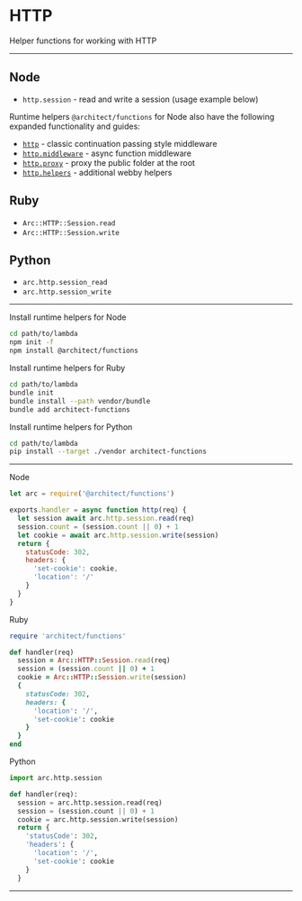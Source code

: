 # HTTP

Helper functions for working with HTTP

---

## Node

- `http.session` - read and write a session (usage example below)

Runtime helpers `@architect/functions` for Node also have the following expanded functionality and guides:

- [`http`](/reference/functions/http/node-classic) - classic continuation passing style middleware
- [`http.middleware`](/reference/functions/http/node-middleware) - async function middleware
- [`http.proxy`](/reference/functions/http/node-proxy) - proxy the public folder at the root
- [`http.helpers`](/reference/functions/http/node-helpers) - additional webby helpers

## Ruby

- `Arc::HTTP::Session.read`
- `Arc::HTTP::Session.write`

## Python

- `arc.http.session_read`
- `arc.http.session_write`

---

Install runtime helpers for Node

```bash
cd path/to/lambda
npm init -f
npm install @architect/functions
```

Install runtime helpers for Ruby

```bash
cd path/to/lambda
bundle init
bundle install --path vendor/bundle
bundle add architect-functions
```

Install runtime helpers for Python

```bash
cd path/to/lambda
pip install --target ./vendor architect-functions
```

---

Node

```javascript
let arc = require('@architect/functions')

exports.handler = async function http(req) {
  let session await arc.http.session.read(req)
  session.count = (session.count || 0) + 1
  let cookie = await arc.http.session.write(session)
  return {
    statusCode: 302, 
    headers: {
      'set-cookie': cookie,
      'location': '/'
    }
  }
}
```

Ruby

```ruby
require 'architect/functions'

def handler(req)
  session = Arc::HTTP::Session.read(req)
  session = (session.count || 0) + 1
  cookie = Arc::HTTP::Session.write(session)
  {
    statusCode: 302, 
    headers: {
      'location': '/', 
      'set-cookie': cookie
    }
  }   
end
```

Python

```python
import arc.http.session

def handler(req):
  session = arc.http.session.read(req)
  session = (session.count || 0) + 1
  cookie = arc.http.session.write(session)
  return {
    'statusCode': 302, 
    'headers': {
      'location': '/', 
      'set-cookie': cookie
    }
  }
```

---
